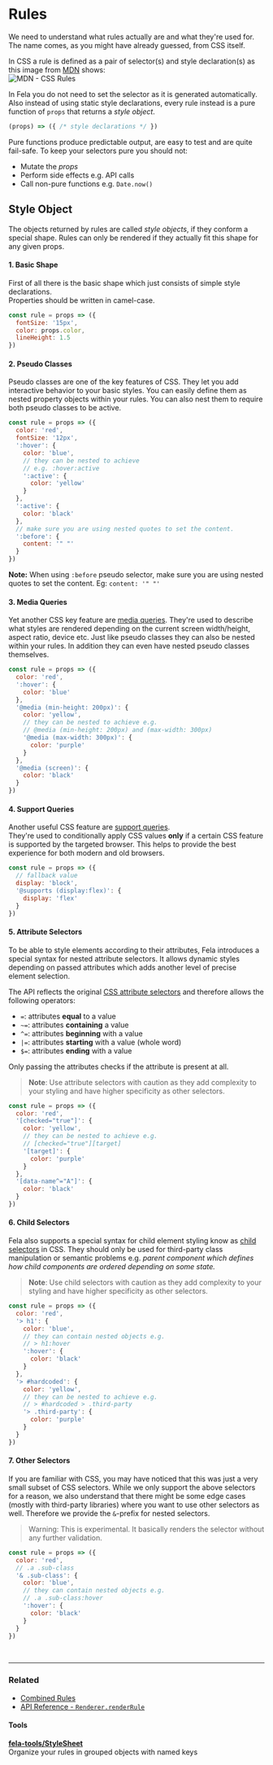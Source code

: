 # Rules

We need to understand what rules actually are and what they're used for. The name comes, as you might have already guessed, from CSS itself.<br>

In CSS a rule is defined as a pair of selector(s) and style declaration(s) as this image from [MDN](https://developer.mozilla.org/docs/Web/CSS/Syntax) shows:<br>
![MDN - CSS Rules](https://mdn.mozillademos.org/files/3668/css%20syntax%20-%20ruleset.png)

In Fela you do not need to set the selector as it is generated automatically. Also instead of using static style declarations, every rule instead is a pure function of `props` that returns a *style object*. <br>
```javascript
(props) => ({ /* style declarations */ })
```
Pure functions produce predictable output, are easy to test and are quite fail-safe. To keep your selectors pure you should not:

* Mutate the *props*
* Perform side effects e.g. API calls
* Call non-pure functions e.g. `Date.now()`


## Style Object
The objects returned by rules are called *style objects*, if they conform a special shape. Rules can only be rendered if they actually fit this shape for any given props.

#### 1. Basic Shape
First of all there is the basic shape which just consists of simple style declarations.<br>
Properties should be written in camel-case.

```javascript
const rule = props => ({
  fontSize: '15px',
  color: props.color,
  lineHeight: 1.5
})
```

#### 2. Pseudo Classes
Pseudo classes are one of the key features of CSS. They let you add interactive behavior to your basic styles. You can easily define them as nested property objects within your rules. You can also nest them to require both pseudo classes to be active.

```javascript
const rule = props => ({
  color: 'red',
  fontSize: '12px',
  ':hover': {
    color: 'blue',
    // they can be nested to achieve
    // e.g. :hover:active
    ':active': {
      color: 'yellow'
    }
  },
  ':active': {
    color: 'black'
  },
  // make sure you are using nested quotes to set the content.
  ':before': {
    content: '" "'
  }
})
```

**Note:**
When using `:before` pseudo selector, make sure you are using nested quotes to set the content. Eg: `content: '" "'`

#### 3. Media Queries
Yet another CSS key feature are [media queries](https://developer.mozilla.org/en-US/docs/Web/CSS/Media_Queries/Using_media_queries). They're used to describe what styles are rendered depending on the current screen width/height, aspect ratio, device etc. Just like pseudo classes they can also be nested within your rules. In addition they can even have nested pseudo classes themselves.

```javascript
const rule = props => ({
  color: 'red',
  ':hover': {
    color: 'blue'
  },
  '@media (min-height: 200px)': {
    color: 'yellow',
    // they can be nested to achieve e.g.
    // @media (min-height: 200px) and (max-width: 300px)
    '@media (max-width: 300px)': {
      color: 'purple'
    }
  },
  '@media (screen)': {
    color: 'black'
  }
})
```


#### 4. Support Queries
Another useful CSS feature are [support queries](https://developer.mozilla.org/en-US/docs/Web/CSS/@supports).<br>
They're used to conditionally apply CSS values **only** if a certain CSS feature is supported by the targeted browser. This helps to provide the best experience for both modern and old browsers.

```javascript
const rule = props => ({
  // fallback value
  display: 'block',
  '@supports (display:flex)': {
    display: 'flex'
  }
})
```

#### 5. Attribute Selectors
To be able to style elements according to their attributes, Fela introduces a special syntax for nested attribute selectors. It allows dynamic styles depending on passed attributes which adds another level of precise element selection.

The API reflects the original [CSS attribute selectors](https://developer.mozilla.org/en-US/docs/Learn/CSS/Introduction_to_CSS/Attribute_selectors) and therefore allows the following operators:
* `=`: attributes **equal** to a value
* `~=`: attributes **containing** a value
* `^=`: attributes **beginning** with a value
* `|=`: attributes **starting** with a value (whole word)
* `$=`: attributes **ending** with a value

Only passing the attributes checks if the attribute is present at all.

> **Note**: Use attribute selectors with caution as they add complexity to your styling and have higher specificity as other selectors.

```javascript
const rule = props => ({
  color: 'red',
  '[checked="true"]': {
    color: 'yellow',
    // they can be nested to achieve e.g.
    // [checked="true"][target]
    '[target]': {
      color: 'purple'
    }
  },
  '[data-name^="A"]': {
    color: 'black'
  }
})
```

#### 6. Child Selectors
Fela also supports a special syntax for child element styling know as [child selectors](https://developer.mozilla.org/es/docs/Web/CSS/Child_selectors) in CSS.
They should only be used for third-party class manipulation or semantic problems e.g. *parent component which defines how child components are ordered depending on some state.*

> **Note**: Use child selectors with caution as they add complexity to your styling and have higher specificity as other selectors.

```javascript
const rule = props => ({
  color: 'red',
  '> h1': {
    color: 'blue',
    // they can contain nested objects e.g.
    // > h1:hover
    ':hover': {
      color: 'black'
    }
  },
  '> #hardcoded': {
    color: 'yellow',
    // they can be nested to achieve e.g.
    // > #hardcoded > .third-party
    '> .third-party': {
      color: 'purple'
    }
  }
})
```

#### 7. Other Selectors
If you are familiar with CSS, you may have noticed that this was just a very small subset of CSS selectors. While we only support the above selectors for a reason, we also understand that there might be some edge cases (mostly with third-party libraries) where you want to use other selectors as well. Therefore we provide the `&`-prefix for nested selectors.

> Warning: This is experimental. It basically renders the selector without any further validation.

```javascript
const rule = props => ({
  color: 'red',
  // .a .sub-class
  '& .sub-class': {
    color: 'blue',
    // they can contain nested objects e.g.
    // .a .sub-class:hover
    ':hover': {
      color: 'black'
    }
  }
})
```

<br>

---

### Related
* [Combined Rules](../advanced/CombinedRules.md)
* [API Reference - `Renderer.renderRule`](../api/fela/Renderer.md#renderrulerule-props-defaultprops)

#### Tools
**[fela-tools/StyleSheet](https://github.com/rofrischmann/fela/blob/master/packages/fela-tools/docs/StyleSheet.md)**<br>
Organize your rules in grouped objects with named keys
